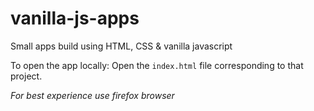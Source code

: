 # vanilla-js-apps
Small apps build using HTML, CSS &amp; vanilla javascript

To open the app locally:
Open the `index.html` file corresponding to that project.

*For best experience use firefox browser*

